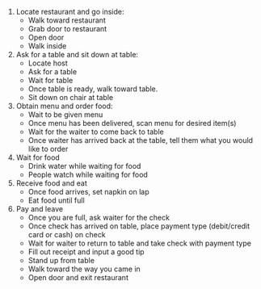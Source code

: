 1. Locate restaurant and go inside:
	* Walk toward restaurant
	* Grab door to restaurant
	* Open door
	* Walk inside
2. Ask for a table and sit down at table:
	* Locate host
	* Ask for a table
	* Wait for table
	* Once table is ready, walk toward table.
	* Sit down on chair at table
3. Obtain menu and order food:
	* Wait to be given menu
	* Once menu has been delivered, scan menu for desired item(s)
	* Wait for the waiter to come back to table
	* Once waiter has arrived back at the table, tell them what you would like to order
4. Wait for food
	* Drink water while waiting for food
	* People watch while waiting for food
5. Receive food and eat
	* Once food arrives, set napkin on lap
	* Eat food until full
6. Pay and leave
	* Once you are full, ask waiter for the check
	* Once check has arrived on table, place payment type (debit/credit card or cash) on check
	* Wait for waiter to return to table and take check with payment type
	* Fill out receipt and input a good tip
	* Stand up from table
	* Walk toward the way you came in
	* Open door and exit restaurant